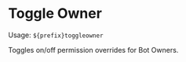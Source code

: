 # Toggle Owner

Usage: `${prefix}toggleowner`


Toggles on/off permission overrides for Bot Owners.
